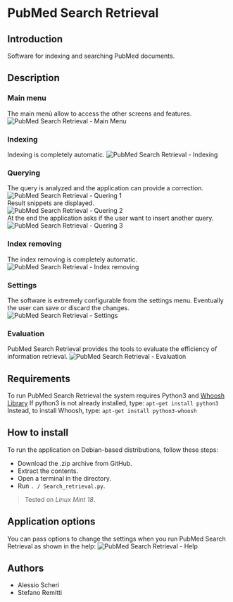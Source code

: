 # PubMed Search Retrieval
## Introduction
Software for indexing and searching PubMed documents.
## Description
### Main menu
The main menù allow to access the other screens and features.
![PubMed Search Retrieval - Main Menu](https://imgur.com/R5Ky14O.png)
### Indexing
Indexing is completely automatic.
![PubMed Search Retrieval - Indexing](https://imgur.com/pGDm1HM.png)
### Querying
The query is analyzed and the application can provide a correction.
![PubMed Search Retrieval - Quering 1](https://imgur.com/tO9PNHC.png)
<br>
Result snippets are displayed.
<br>
![PubMed Search Retrieval - Quering 2](https://imgur.com/mgw14gN.png)
<br>
At the end the application asks if the user want to insert another query.
<br>
![PubMed Search Retrieval - Quering 3](https://imgur.com/yXsRMHK.png)
### Index removing
The index removing is completely automatic.
![PubMed Search Retrieval - Index removing](https://imgur.com/LrZbDJt.png)
### Settings
The software is extremely configurable from the settings menu.
Eventually the user can save or discard the changes.
![PubMed Search Retrieval - Settings](https://imgur.com/TQ8XlO5.png)
### Evaluation
PubMed Search Retrieval provides the tools to evaluate the efficiency of information retrieval.
![PubMed Search Retrieval - Evaluation](https://imgur.com/WUm3IE6.png)

## Requirements
To run PubMed Search Retrieval the system requires Python3 and [Whoosh Library](https://whoosh.readthedocs.io/en/latest/intro.html)
If python3 is not already installed, type:
`apt-get install python3`
Instead, to install Whoosh, type:
`apt-get install python3-whoosh`

## How to install
To run the application on Debian-based distributions, follow these steps:
- Download the .zip archive from GitHub.
- Extract the contents.
- Open a terminal in the directory.
- Run `. / Search_retrieval.py`.

> Tested on *Linux Mint 18*.

## Application options
You can pass options to change the settings when you run PubMed Search Retrieval as shown in the help:
![PubMed Search Retrieval - Help](https://imgur.com/1jvNOJR.png)

## Authors
* Alessio Scheri
* Stefano Remitti

